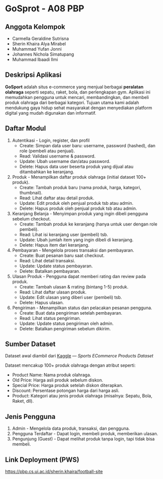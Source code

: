 # GoSprot - A08 PBP

## Anggota Kelompok
- Carmella Geraldine Sutrisna
- Sherin Khaira Alya Mirabel
- Muhammad Yufan Jonni
- Johannes Nichola Simatupang
- Muhammad Ibaadi Ilmi

## Deskripsi Aplikasi
**GoSport** adalah situs e-commerce yang menjual berbagai **peralatan olahraga** seperti sepatu, raket, bola, dan perlengkapan gym. Aplikasi ini memudahkan pengguna untuk mencari, membandingkan, dan membeli produk olahraga dari berbagai kategori.
Tujuan utama kami adalah mendukung gaya hidup sehat masyarakat dengan menyediakan platform digital yang mudah digunakan dan informatif.

## Daftar Modul
1. Autentikasi - Login, register, dan profil
   - Create: Simpan data user baru: username, password (hashed), dan role (pembeli atau penjual).
   - Read: Validasi username & password.
   - Update: Ubah username dan/atau password.
   - Delete: Hapus data user beserta produk yang dijual atau ditambahkan ke keranjang.
2. Produk - Menampilkan daftar produk olahraga (initial dataset 100+ produk).
   - Create: Tambah produk baru (nama produk, harga, kategori, thumbnail).
   - Read: Lihat daftar atau detail produk.
   - Update: Edit produk oleh penjual produk tsb atau admin.
   - Delete: Hapus produk oleh penjual produk tsb atau admin.
4. Keranjang Belanja - Menyimpan produk yang ingin dibeli pengguna sebelum checkout.
   - Create: Tambah produk ke keranjang (hanya untuk user dengan role pembeli).
   - Read: Lihat isi keranjang user (pembeli) tsb.
   - Update: Ubah jumlah item yang ingin dibeli di keranjang.
   - Delete: Hapus item dari keranjang.
6. Pembayaran - Mengelola proses transaksi dan pembayaran.
   - Create: Buat pesanan baru saat checkout.
   - Read: Lihat detail transaksi.
   - Update: Update status pembayaran.
   - Delete: Batalkan pembayaran.
8. Ulasan Produk - Pengguna dapat memberi rating dan review pada produk.
   - Create: Tambah ulasan & rrating (bintang 1-5) produk.
   - Read: Lihat daftar ulasan produk.
   - Update: Edit ulasan yang diberi user (pembeli) tsb.
   - Delete: Hapus ulasan.
10. Pengiriman - Menampilkan status dan pelacakan pesanan pengguna.
    - Create: Buat data pengiriman setelah pembayaran.
    - Read: Lihat status pengiriman.
    - Update: Update status pengiriman oleh admin.
    - Delete: Batalkan pengiriman sebelum dikirim.

## Sumber Dataset
Dataset awal diambil dari [Kaggle](https://www.kaggle.com/datasets/shouvikdey21/sports-ecommerce-products-dataset) — *Sports ECommerce Products Dataset* 

Dataset mencakup 100+ produk olahraga dengan atribut seperti:
- Product Name: Nama produk olahraga.
- Old Price: Harga asli produk sebelum diskon.
- Special Price: Harga produk setelah diskon diterapkan.
- Discount: Persentase potongan harga dari harga asli.
- Product: Kategori atau jenis produk olahraga (misalnya: Sepatu, Bola, Raket, dll).

## Jenis Pengguna
1. Admin - Mengelola data produk, transaksi, dan pengguna.
2. Pengguna Terdaftar - Dapat login, membeli produk, memberikan ulasan.
3. Pengunjung (Guest) - Dapat melihat produk tanpa login, tapi tidak bisa membeli.

## Link Deployment (PWS)
https://pbp.cs.ui.ac.id/sherin.khaira/football-site

